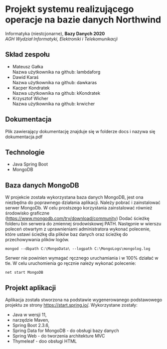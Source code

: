 # Projekt systemu realizującego operacje na bazie danych Northwind
Informatyka (niestcjonarne), **Bazy Danych 2020**<br/>
*AGH Wydział Informatyki, Elektroniki i Telekomunikacji*
## Skład zespołu    
- Mateusz Gałka    
Nazwa użytkownika na github: lambdaforg
- Dawid Karaś      
Nazwa użytkownika na github: dawkaras
- Kacper Kondratek          
Nazwa użytkownika na github: kKondratek
- Krzysztof Wicher           
Nazwa użytkownika na github: krwicher
## Dokumentacja
Plik zawierający dokumentację znajduje się w folderze docs i nazywa się dokumentacja.pdf
## Technologie
* Java Spring Boot
* MongoDB
## Baza danych MongoDB
W projekcie została wykorzystana baza danych MongoDB, jest ona niezbędna do poprawnego działania aplikacji. 
Należy pobrać i zainstalować serwer MongoDb. W celu prostszego korzystania zainstalować również środowisko graficzne (https://www.mongodb.com/try/download/community)
Dodać ścieżkę folderu bin serwera do zmiennej środowiskowej PATH.
Następnie w wierszu poleceń otwartym z uprawnieniami administratora wykonać polecenie, które ustawi ścieżkę dla plików baz danych oraz ścieżkę do przechowywania plików logów.
```
mongod --dbpath C:\MongoData\ --logpath C:\MongoLogs\mongolog.log
```
Serwer nie powinien wymagać ręcznego uruchamiania i w 100% działać w tle. W celu uruchomienia go ręcznie należy wykonać polecenie: 
```
net start MongoDB
```
## Projekt aplikacji
Aplikacja została stworzona na podstawie wygenerowanego podstawowego projektu ze strony https://start.spring.io/. Wykorzystane zostały:
* Java w wersji 11, 
* narzędzie Maven,
* Spring Boot 2.3.6,
* Spring Data for MongoDB - do obsługi bazy danych
* Spring Web - do tworzenia architekture MVC
* Thymeleaf - doo obsługi HTML
